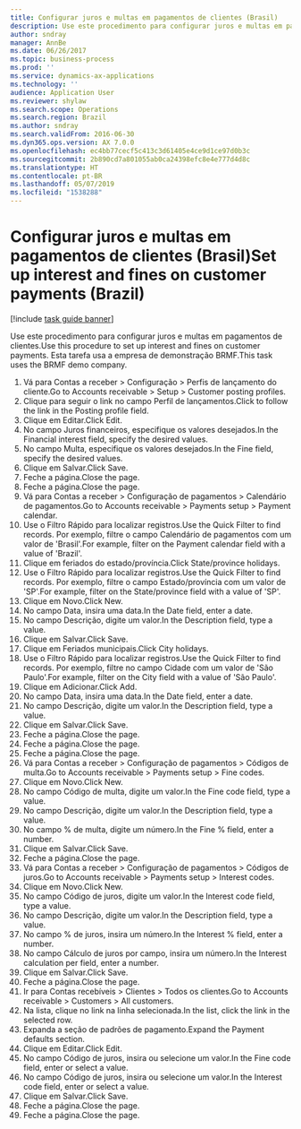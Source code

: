 ```yaml
---
title: Configurar juros e multas em pagamentos de clientes (Brasil)
description: Use este procedimento para configurar juros e multas em pagamentos de clientes.
author: sndray
manager: AnnBe
ms.date: 06/26/2017
ms.topic: business-process
ms.prod: ''
ms.service: dynamics-ax-applications
ms.technology: ''
audience: Application User
ms.reviewer: shylaw
ms.search.scope: Operations
ms.search.region: Brazil
ms.author: sndray
ms.search.validFrom: 2016-06-30
ms.dyn365.ops.version: AX 7.0.0
ms.openlocfilehash: ec4bb77cecf5c413c3d61405e4ce9d1ce97d0b3c
ms.sourcegitcommit: 2b890cd7a801055ab0ca24398efc8e4e777d4d8c
ms.translationtype: HT
ms.contentlocale: pt-BR
ms.lasthandoff: 05/07/2019
ms.locfileid: "1538288"
---
```

# <a name="set-up-interest-and-fines-on-customer-payments-brazil"></a><span data-ttu-id="4733d-103">Configurar juros e multas em pagamentos de clientes (Brasil)</span><span class="sxs-lookup"><span data-stu-id="4733d-103">Set up interest and fines on customer payments (Brazil)</span></span>

[!include [task guide banner](../../includes/task-guide-banner.md)]

<span data-ttu-id="4733d-104">Use este procedimento para configurar juros e multas em pagamentos de clientes.</span><span class="sxs-lookup"><span data-stu-id="4733d-104">Use this procedure to set up interest and fines on customer payments.</span></span> <span data-ttu-id="4733d-105">Esta tarefa usa a empresa de demonstração BRMF.</span><span class="sxs-lookup"><span data-stu-id="4733d-105">This task uses the BRMF demo company.</span></span>

1. <span data-ttu-id="4733d-106">Vá para Contas a receber > Configuração > Perfis de lançamento do cliente.</span><span class="sxs-lookup"><span data-stu-id="4733d-106">Go to Accounts receivable > Setup > Customer posting profiles.</span></span>
2. <span data-ttu-id="4733d-107">Clique para seguir o link no campo Perfil de lançamentos.</span><span class="sxs-lookup"><span data-stu-id="4733d-107">Click to follow the link in the Posting profile field.</span></span>
3. <span data-ttu-id="4733d-108">Clique em Editar.</span><span class="sxs-lookup"><span data-stu-id="4733d-108">Click Edit.</span></span>
4. <span data-ttu-id="4733d-109">No campo Juros financeiros, especifique os valores desejados.</span><span class="sxs-lookup"><span data-stu-id="4733d-109">In the Financial interest field, specify the desired values.</span></span>
5. <span data-ttu-id="4733d-110">No campo Multa, especifique os valores desejados.</span><span class="sxs-lookup"><span data-stu-id="4733d-110">In the Fine field, specify the desired values.</span></span>
6. <span data-ttu-id="4733d-111">Clique em Salvar.</span><span class="sxs-lookup"><span data-stu-id="4733d-111">Click Save.</span></span>
7. <span data-ttu-id="4733d-112">Feche a página.</span><span class="sxs-lookup"><span data-stu-id="4733d-112">Close the page.</span></span>
8. <span data-ttu-id="4733d-113">Feche a página.</span><span class="sxs-lookup"><span data-stu-id="4733d-113">Close the page.</span></span>
9. <span data-ttu-id="4733d-114">Vá para Contas a receber > Configuração de pagamentos > Calendário de pagamentos.</span><span class="sxs-lookup"><span data-stu-id="4733d-114">Go to Accounts receivable > Payments setup > Payment calendar.</span></span>
10. <span data-ttu-id="4733d-115">Use o Filtro Rápido para localizar registros.</span><span class="sxs-lookup"><span data-stu-id="4733d-115">Use the Quick Filter to find records.</span></span> <span data-ttu-id="4733d-116">Por exemplo, filtre o campo Calendário de pagamentos com um valor de 'Brasil'.</span><span class="sxs-lookup"><span data-stu-id="4733d-116">For example, filter on the Payment calendar field with a value of 'Brazil'.</span></span>
11. <span data-ttu-id="4733d-117">Clique em feriados do estado/província.</span><span class="sxs-lookup"><span data-stu-id="4733d-117">Click State/province holidays.</span></span>
12. <span data-ttu-id="4733d-118">Use o Filtro Rápido para localizar registros.</span><span class="sxs-lookup"><span data-stu-id="4733d-118">Use the Quick Filter to find records.</span></span> <span data-ttu-id="4733d-119">Por exemplo, filtre o campo Estado/província com um valor de 'SP'.</span><span class="sxs-lookup"><span data-stu-id="4733d-119">For example, filter on the State/province field with a value of 'SP'.</span></span>
13. <span data-ttu-id="4733d-120">Clique em Novo.</span><span class="sxs-lookup"><span data-stu-id="4733d-120">Click New.</span></span>
14. <span data-ttu-id="4733d-121">No campo Data, insira uma data.</span><span class="sxs-lookup"><span data-stu-id="4733d-121">In the Date field, enter a date.</span></span>
15. <span data-ttu-id="4733d-122">No campo Descrição, digite um valor.</span><span class="sxs-lookup"><span data-stu-id="4733d-122">In the Description field, type a value.</span></span>
16. <span data-ttu-id="4733d-123">Clique em Salvar.</span><span class="sxs-lookup"><span data-stu-id="4733d-123">Click Save.</span></span>
17. <span data-ttu-id="4733d-124">Clique em Feriados municipais.</span><span class="sxs-lookup"><span data-stu-id="4733d-124">Click City holidays.</span></span>
18. <span data-ttu-id="4733d-125">Use o Filtro Rápido para localizar registros.</span><span class="sxs-lookup"><span data-stu-id="4733d-125">Use the Quick Filter to find records.</span></span> <span data-ttu-id="4733d-126">Por exemplo, filtre no campo Cidade com um valor de 'São Paulo'.</span><span class="sxs-lookup"><span data-stu-id="4733d-126">For example, filter on the City field with a value of 'São Paulo'.</span></span>
19. <span data-ttu-id="4733d-127">Clique em Adicionar.</span><span class="sxs-lookup"><span data-stu-id="4733d-127">Click Add.</span></span>
20. <span data-ttu-id="4733d-128">No campo Data, insira uma data.</span><span class="sxs-lookup"><span data-stu-id="4733d-128">In the Date field, enter a date.</span></span>
21. <span data-ttu-id="4733d-129">No campo Descrição, digite um valor.</span><span class="sxs-lookup"><span data-stu-id="4733d-129">In the Description field, type a value.</span></span>
22. <span data-ttu-id="4733d-130">Clique em Salvar.</span><span class="sxs-lookup"><span data-stu-id="4733d-130">Click Save.</span></span>
23. <span data-ttu-id="4733d-131">Feche a página.</span><span class="sxs-lookup"><span data-stu-id="4733d-131">Close the page.</span></span>
24. <span data-ttu-id="4733d-132">Feche a página.</span><span class="sxs-lookup"><span data-stu-id="4733d-132">Close the page.</span></span>
25. <span data-ttu-id="4733d-133">Feche a página.</span><span class="sxs-lookup"><span data-stu-id="4733d-133">Close the page.</span></span>
26. <span data-ttu-id="4733d-134">Vá para Contas a receber > Configuração de pagamentos > Códigos de multa.</span><span class="sxs-lookup"><span data-stu-id="4733d-134">Go to Accounts receivable > Payments setup > Fine codes.</span></span>
27. <span data-ttu-id="4733d-135">Clique em Novo.</span><span class="sxs-lookup"><span data-stu-id="4733d-135">Click New.</span></span>
28. <span data-ttu-id="4733d-136">No campo Código de multa, digite um valor.</span><span class="sxs-lookup"><span data-stu-id="4733d-136">In the Fine code field, type a value.</span></span>
29. <span data-ttu-id="4733d-137">No campo Descrição, digite um valor.</span><span class="sxs-lookup"><span data-stu-id="4733d-137">In the Description field, type a value.</span></span>
30. <span data-ttu-id="4733d-138">No campo % de multa, digite um número.</span><span class="sxs-lookup"><span data-stu-id="4733d-138">In the Fine % field, enter a number.</span></span>
31. <span data-ttu-id="4733d-139">Clique em Salvar.</span><span class="sxs-lookup"><span data-stu-id="4733d-139">Click Save.</span></span>
32. <span data-ttu-id="4733d-140">Feche a página.</span><span class="sxs-lookup"><span data-stu-id="4733d-140">Close the page.</span></span>
33. <span data-ttu-id="4733d-141">Vá para Contas a receber > Configuração de pagamentos > Códigos de juros.</span><span class="sxs-lookup"><span data-stu-id="4733d-141">Go to Accounts receivable > Payments setup > Interest codes.</span></span>
34. <span data-ttu-id="4733d-142">Clique em Novo.</span><span class="sxs-lookup"><span data-stu-id="4733d-142">Click New.</span></span>
35. <span data-ttu-id="4733d-143">No campo Código de juros, digite um valor.</span><span class="sxs-lookup"><span data-stu-id="4733d-143">In the Interest code field, type a value.</span></span>
36. <span data-ttu-id="4733d-144">No campo Descrição, digite um valor.</span><span class="sxs-lookup"><span data-stu-id="4733d-144">In the Description field, type a value.</span></span>
37. <span data-ttu-id="4733d-145">No campo % de juros, insira um número.</span><span class="sxs-lookup"><span data-stu-id="4733d-145">In the Interest % field, enter a number.</span></span>
38. <span data-ttu-id="4733d-146">No campo Cálculo de juros por campo, insira um número.</span><span class="sxs-lookup"><span data-stu-id="4733d-146">In the Interest calculation per field, enter a number.</span></span>
39. <span data-ttu-id="4733d-147">Clique em Salvar.</span><span class="sxs-lookup"><span data-stu-id="4733d-147">Click Save.</span></span>
40. <span data-ttu-id="4733d-148">Feche a página.</span><span class="sxs-lookup"><span data-stu-id="4733d-148">Close the page.</span></span>
41. <span data-ttu-id="4733d-149">Ir para Contas recebíveis > Clientes > Todos os clientes.</span><span class="sxs-lookup"><span data-stu-id="4733d-149">Go to Accounts receivable > Customers > All customers.</span></span>
42. <span data-ttu-id="4733d-150">Na lista, clique no link na linha selecionada.</span><span class="sxs-lookup"><span data-stu-id="4733d-150">In the list, click the link in the selected row.</span></span>
43. <span data-ttu-id="4733d-151">Expanda a seção de padrões de pagamento.</span><span class="sxs-lookup"><span data-stu-id="4733d-151">Expand the Payment defaults section.</span></span>
44. <span data-ttu-id="4733d-152">Clique em Editar.</span><span class="sxs-lookup"><span data-stu-id="4733d-152">Click Edit.</span></span>
45. <span data-ttu-id="4733d-153">No campo Código de juros, insira ou selecione um valor.</span><span class="sxs-lookup"><span data-stu-id="4733d-153">In the Fine code field, enter or select a value.</span></span>
46. <span data-ttu-id="4733d-154">No campo Código de juros, insira ou selecione um valor.</span><span class="sxs-lookup"><span data-stu-id="4733d-154">In the Interest code field, enter or select a value.</span></span>
47. <span data-ttu-id="4733d-155">Clique em Salvar.</span><span class="sxs-lookup"><span data-stu-id="4733d-155">Click Save.</span></span>
48. <span data-ttu-id="4733d-156">Feche a página.</span><span class="sxs-lookup"><span data-stu-id="4733d-156">Close the page.</span></span>
49. <span data-ttu-id="4733d-157">Feche a página.</span><span class="sxs-lookup"><span data-stu-id="4733d-157">Close the page.</span></span>


